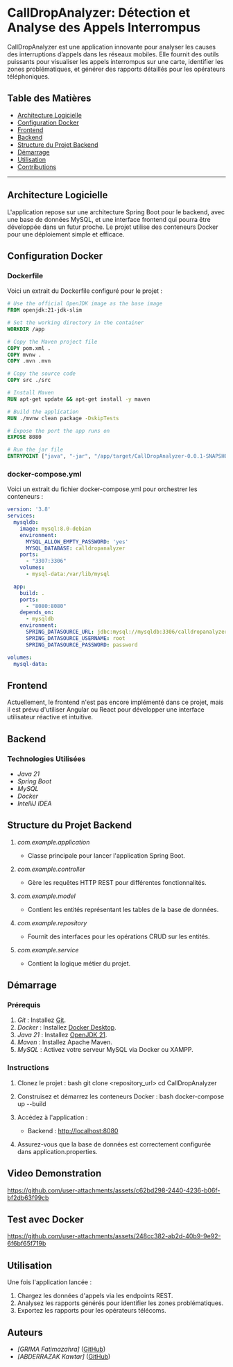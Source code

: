 # CallDropAnalyzer: Détection et Analyse des Appels Interrompus

CallDropAnalyzer est une application innovante pour analyser les causes des interruptions d’appels dans les réseaux mobiles. Elle fournit des outils puissants pour visualiser les appels interrompus sur une carte, identifier les zones problématiques, et générer des rapports détaillés pour les opérateurs téléphoniques.

## Table des Matières

- [Architecture Logicielle](#architecture-logicielle)
- [Configuration Docker](#configuration-docker)
- [Frontend](#frontend)
- [Backend](#backend)
- [Structure du Projet Backend](#structure-du-projet-backend)
- [Démarrage](#démarrage)
- [Utilisation](#utilisation)
- [Contributions](#contributions)

---

## Architecture Logicielle

L'application repose sur une architecture Spring Boot pour le backend, avec une base de données MySQL, et une interface frontend qui pourra être développée dans un futur proche. Le projet utilise des conteneurs Docker pour une déploiement simple et efficace.

## Configuration Docker

### Dockerfile
Voici un extrait du Dockerfile configuré pour le projet :

```dockerfile
# Use the official OpenJDK image as the base image
FROM openjdk:21-jdk-slim

# Set the working directory in the container
WORKDIR /app

# Copy the Maven project file
COPY pom.xml .
COPY mvnw .
COPY .mvn .mvn

# Copy the source code
COPY src ./src

# Install Maven
RUN apt-get update && apt-get install -y maven

# Build the application
RUN ./mvnw clean package -DskipTests

# Expose the port the app runs on
EXPOSE 8080

# Run the jar file
ENTRYPOINT ["java", "-jar", "/app/target/CallDropAnalyzer-0.0.1-SNAPSHOT.jar"]


```

### docker-compose.yml
Voici un extrait du fichier docker-compose.yml pour orchestrer les conteneurs :

```yaml
version: '3.8'
services:
  mysqldb:
    image: mysql:8.0-debian
    environment:
      MYSQL_ALLOW_EMPTY_PASSWORD: 'yes'
      MYSQL_DATABASE: calldropanalyzer
    ports:
      - "3307:3306"
    volumes:
      - mysql-data:/var/lib/mysql

  app:
    build: .
    ports:
      - "8080:8080"
    depends_on:
      - mysqldb
    environment:
      SPRING_DATASOURCE_URL: jdbc:mysql://mysqldb:3306/calldropanalyzer
      SPRING_DATASOURCE_USERNAME: root
      SPRING_DATASOURCE_PASSWORD: password

volumes:
  mysql-data:
```
## Frontend

Actuellement, le frontend n'est pas encore implémenté dans ce projet, mais il est prévu d'utiliser Angular ou React pour développer une interface utilisateur réactive et intuitive.

## Backend

### Technologies Utilisées
- *Java 21*
- *Spring Boot*
- *MySQL*
- *Docker*
- *IntelliJ IDEA*

## Structure du Projet Backend

1. *com.example.application*
   - Classe principale pour lancer l'application Spring Boot.

2. *com.example.controller*
   - Gère les requêtes HTTP REST pour différentes fonctionnalités.

3. *com.example.model*
   - Contient les entités représentant les tables de la base de données.

4. *com.example.repository*
   - Fournit des interfaces pour les opérations CRUD sur les entités.

5. *com.example.service*
   - Contient la logique métier du projet.

## Démarrage

### Prérequis
1. *Git* : Installez [Git](https://git-scm.com/).
2. *Docker* : Installez [Docker Desktop](https://www.docker.com/products/docker-desktop/).
3. *Java 21* : Installez [OpenJDK 21](https://jdk.java.net/21/).
4. *Maven* : Installez Apache Maven.
5. *MySQL* : Activez votre serveur MySQL via Docker ou XAMPP.

### Instructions

1. Clonez le projet :
   bash
   git clone <repository_url>
   cd CallDropAnalyzer
   

2. Construisez et démarrez les conteneurs Docker :
   bash
   docker-compose up --build
   

3. Accédez à l'application :
   - Backend : [http://localhost:8080](http://localhost:8080)

4. Assurez-vous que la base de données est correctement configurée dans application.properties.
## Video Demonstration


https://github.com/user-attachments/assets/c62bd298-2440-4236-b06f-bf2db63f99cb


## Test avec Docker


https://github.com/user-attachments/assets/248cc382-ab2d-40b9-9e92-6f6bf65f719b


## Utilisation

Une fois l'application lancée :
1. Chargez les données d'appels via les endpoints REST.
2. Analysez les rapports générés pour identifier les zones problématiques.
3. Exportez les rapports pour les opérateurs télécoms.

## Auteurs
- *[GRIMA Fatimazahra]* ([GitHub](https://github.com/fatimazahraGrima))
- *[ABDERRAZAK Kawtar]* ([GitHub](https://github.com/kawtarabderrazak))

